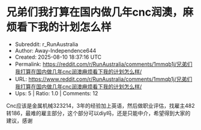 # 兄弟们我打算在国内做几年cnc润澳，麻烦看下我的计划怎么样

- Subreddit: r_RunAustralia
- Author: Away-Independence644
- Created: 2025-08-10 18:37:16 UTC
- Permalink: https://reddit.com/r/RunAustralia/comments/1mmqb1j/兄弟们我打算在国内做几年cnc润澳麻烦看下我的计划怎么样/
- URL: https://www.reddit.com/r/RunAustralia/comments/1mmqb1j/兄弟们我打算在国内做几年cnc润澳麻烦看下我的计划怎么样/
- Ups: 5 | Ratio: 1.0 | Comments: 12


Cnc应该是金属机械323214，3年的经验加上英语，然后做职业评估，找雇主482转186，最难的雇主部分，这个部分可以diy吗，还是只能中介，希望得到大家的建议，感谢

